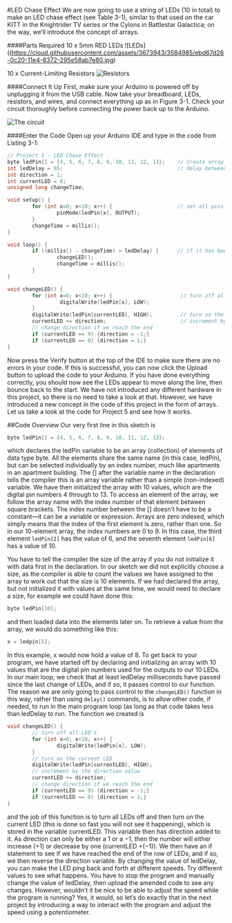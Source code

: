#LED Chase Effect
We are now going to use a string of LEDs (10 in total) to make an LED chase effect (see Table 3-1), similar to that used on the car KITT in the Knightrider TV series or the Cylons in Battlestar Galactica; on the way, we’ll introduce the concept of arrays.

####Parts Required
10 x 5mm RED LEDs ![LEDs]((https://cloud.githubusercontent.com/assets/3673943/3584985/ebd67d26-0c20-11e4-8372-295e58ab7e80.jpg)

10 x Current-Limiting Resistors ![Resistors](https://cloud.githubusercontent.com/assets/3673943/3584986/ebd6ee14-0c20-11e4-9095-93822c64d14a.jpg)

####Connect It Up
First, make sure your Arduino is powered off by unplugging it from the USB cable. Now take your breadboard, LEDs, resistors, and wires, and connect everything up as in Figure 3-1. Check your circuit thoroughly before connecting the power back up to the Arduino.

![The circuit](https://cloud.githubusercontent.com/assets/3673943/3584987/ebd7e95e-0c20-11e4-9b8a-93605ef90f9d.jpg)


####Enter the Code
Open up your Arduino IDE and type in the code from Listing 3-1:

```c
// Project 5 - LED Chase Effect
byte ledPin[] = {4, 5, 6, 7, 8, 9, 10, 11, 12, 13};    // Create array for LED pins
int ledDelay = 65;                                     // delay between changes
int direction = 1;
int currentLED = 0;
unsigned long changeTime;

void setup() {
        for (int x=0; x<10; x++) {                     // set all pins to output
                pinMode(ledPin[x], OUTPUT);
        }
        changeTime = millis();
}

void loop() {
        if ((millis() - changeTime) > ledDelay) {      // if it has been ledDelay ms since last change
                changeLED();
                changeTime = millis();
        }
}

void changeLED() {
        for (int x=0; x<10; x++) {                      // turn off all LED's
                 digitalWrite(ledPin[x], LOW);
        }
        digitalWrite(ledPin[currentLED], HIGH);         // turn on the current LED
        currentLED += direction;                        // increment by the direction value
        // change direction if we reach the end
        if (currentLED == 9) {direction = -1;}
        if (currentLED == 0) {direction = 1;}
}
```

Now press the Verify button at the top of the IDE to make sure there are no errors in your code. If this is successful, you can now click the Upload button to upload the code to your Arduino. If you have done everything correctly, you should now see the LEDs appear to move along the line, then bounce back to the start. We have not introduced any different hardware in this project, so there is no need to take a look at that. However, we have introduced a new concept in the code of this project in the form of arrays. Let us take a look at the code for Project 5 and see how it works.

##Code Overview
Our very first line in this sketch is

```c
byte ledPin[] = {4, 5, 6, 7, 8, 9, 10, 11, 12, 13};
```
which declares the ledPin variable to be an array (collection) of elements of data type byte. All the elements share the same name (in this case, ledPin), but can be selected individually by an index number, much like apartments in an apartment building. The [] after the variable name in the declaration tells the compiler this is an array variable rather than a simple (non-indexed) variable. We have then initialized the array with 10 values, which are the digital pin numbers 4 through to 13. To access an element of the array, we follow the array name with the index number of that element between square brackets. The index number between the [] doesn’t have to be a constant—it can be a variable or expression. Arrays are zero indexed, which simply means that the index of the first element is zero, rather than one. So in our 10-element array, the index numbers are 0 to 9. In this case, the third element `ledPin[2]` has the value of 6, and the seventh element `ledPin[6]` has a value of 10.

You have to tell the compiler the size of the array if you do not initialize it with data first in the declaration. In our sketch we did not explicitly choose a size, as the compiler is able to count the values we have assigned to the array to work out that the size is 10 elements. If we had declared the array, but not initialized it with values at the same time, we would need to declare a size, for example we could have done this:

```c
byte ledPin[10];
```

and then loaded data into the elements later on. To retrieve a value from the array, we would do something like this:

```c
x = ledpin[5];
```

In this example, x would now hold a value of 8. To get back to your program, we have started off by declaring and initializing an array with 10 values that are the digital pin numbers used for the outputs to our 10 LEDs.
In our main loop, we check that at least ledDelay milliseconds have passed since the last change of LEDs, and if so, it passes control to our function. The reason we are only going to pass control to the `changeLED()` function in this way, rather than using `delay()` commands, is to allow other code, if needed, to run in the main program loop (as long as that code takes less than ledDelay to run.
The function we created is

```c
void changeLED() {
        // turn off all LED's
        for (int x=0; x<10; x++) {
                digitalWrite(ledPin[x], LOW);
        }
        // turn on the current LED
        digitalWrite(ledPin[currentLED], HIGH);
        // increment by the direction value
        currentLED += direction;
        // change direction if we reach the end
        if (currentLED == 9) {direction = -1;}
        if (currentLED == 0) {direction = 1;}
}
```
and the job of this function is to turn all LEDs off and then turn on the current LED (this is done so fast you will not see it happening), which is stored in the variable currentLED.
This variable then has direction added to it. As direction can only be either a 1 or a −1, then the number will either increase (+1) or decrease by one (currentLED +(−1)).
We then have an if statement to see if we have reached the end of the row of LEDs, and if so, we then reverse the direction variable.
By changing the value of ledDelay, you can make the LED ping back and forth at different speeds. Try different values to see what happens. You have to stop the program and manually change the value of ledDelay, then upload the amended code to see any changes.
However, wouldn’t it be nice to be able to adjust the speed while the program is running? Yes, it would, so let’s do exactly that in the next project by introducing a way to interact with the program and adjust the speed using a potentiometer.
